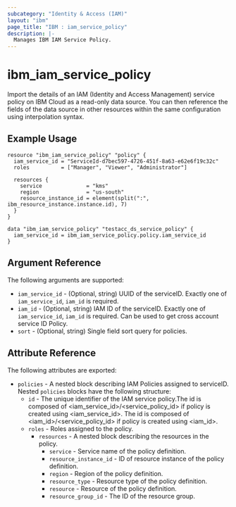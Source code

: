 ```yaml
---
subcategory: "Identity & Access (IAM)"
layout: "ibm"
page_title: "IBM : iam_service_policy"
description: |-
  Manages IBM IAM Service Policy.
---
```


# ibm\_iam_service_policy

Import the details of an IAM (Identity and Access Management) service policy on IBM Cloud as a read-only data source. You can then reference the fields of the data source in other resources within the same configuration using interpolation syntax.

## Example Usage

```hcl
resource "ibm_iam_service_policy" "policy" {
  iam_service_id = "ServiceId-d7bec597-4726-451f-8a63-e62e6f19c32c"
  roles          = ["Manager", "Viewer", "Administrator"]

  resources {
    service              = "kms"
    region               = "us-south"
    resource_instance_id = element(split(":", ibm_resource_instance.instance.id), 7)
  }
}

data "ibm_iam_service_policy" "testacc_ds_service_policy" {
  iam_service_id = ibm_iam_service_policy.policy.iam_service_id
}

```

## Argument Reference

The following arguments are supported:

* `iam_service_id` - (Optional, string) UUID of the serviceID. Exactly one of `iam_service_id`, `iam_id` is required.
* `iam_id` - (Optional, string) IAM ID of the serviceID. Exactly one of `iam_service_id`, `iam_id` is required. Can be used to get cross account service ID Policy.
* `sort` - (Optional, string) Single field sort query for policies.

## Attribute Reference

The following attributes are exported:

* `policies` - A nested block describing IAM Policies assigned to serviceID. Nested `policies` blocks have the following structure:
  * `id` - The unique identifier of the IAM service policy.The id is composed of \<iam_service_id\>/\<service_policy_id\> if policy is created using <iam_service_id>. The id is composed of \<iam_id\>/\<service_policy_id\> if policy is created using <iam_id>. 
  * `roles` -  Roles assigned to the policy.
	* `resources` -  A nested block describing the resources in the policy.
		* `service` - Service name of the policy definition. 
		* `resource_instance_id` - ID of resource instance of the policy definition.
		* `region` - Region of the policy definition.
		* `resource_type` - Resource type of the policy definition.
		* `resource` - Resource of the policy definition.
		* `resource_group_id` - The ID of the resource group.
